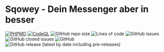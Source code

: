 # Sqowey - Dein Messenger aber in besser

[![PHPMD](https://github.com/sqowey/sqowey/actions/workflows/phpmd.yml/badge.svg)](https://github.com/sqowey/sqowey/actions/workflows/phpmd.yml)
[![CodeQL](https://github.com/sqowey/sqowey/actions/workflows/codeql.yml/badge.svg)](https://github.com/sqowey/sqowey/actions/workflows/codeql.yml)
![GitHub repo size](https://img.shields.io/github/repo-size/sqowey/sqowey?style=plastic)
![Lines of code](https://img.shields.io/tokei/lines/github/sqowey/sqowey?style=plastic)
![GitHub issues](https://img.shields.io/github/issues/sqowey/sqowey?style=plastic)
![GitHub closed issues](https://img.shields.io/github/issues-closed/sqowey/sqowey?style=plastic)
![GitHub](https://img.shields.io/github/license/sqowey/sqowey?style=plastic)
![GitHub release (latest by date including pre-releases)](https://img.shields.io/github/v/release/sqowey/sqowey?include_prereleases?style=plastic)

